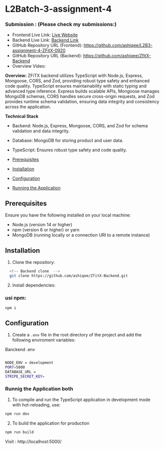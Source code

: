 # L2Batch-3-assignment-4

### **Submission : (Please check my submissions:)**

- Frontend Live Link: [Live Website](https://zfitx.vercel.app/)
- Backend Live Link: [Backend Link](https://zfit-x-backend.vercel.app/api)
- GitHub Repository URL (Frontend): https://github.com/ashiqee/L2B3-assignment-4-ZFitX-0920
- GitHub Repository URL (Backend): https://github.com/ashiqee/ZfitX-Backend
- Overview Video:


**Overview:** ZFiTX backend utilizes TypeScript with Node.js, Express, Mongoose, CORS, and Zod, providing robust type safety and enhanced code quality. TypeScript ensures maintainability with static typing and advanced type inference. Express builds scalable APIs, Mongoose manages MongoDB schemas, CORS handles secure cross-origin requests, and Zod provides runtime schema validation, ensuring data integrity and consistency across the application.

**Technical Stack**
- Backend: Node.js, Express, Mongoose, CORS, and Zod for schema validation and data integrity.
- Database: MongoDB for storing product and user data.
- TypeScript: Ensures robust type safety and code quality.



- [Prerequisites](#prerequisites)
- [Installation](#installation)
- [Configuration](#configuration)
- [Running the Application](#running-the-application)


## Prerequisites

Ensure you have the following installed on your local machine:

- Node.js (version 14 or higher)
- npm (version 6 or higher) or yarn
- MongoDB (running locally or a connection URI to a remote instance)

## Installation

1. Clone the repository:


 ```bash
   <!-- Backend clone  -->
   git clone https://github.com/ashiqee/ZfitX-Backend.git
```


2. Install dependencies:

### usi npm:

```tsc
npm i
```

## Configuration

1. Create a `.env` file in the root directory of the project and add the following enviroment variables:


Banckend .env
```bash

NODE_ENV = development
PORT=5000
DATABASE_URL = 
STRIPE_SECRET_KEY=
```

### Runnig the Application both

1. To compile and run the TypeScript application in development mode with hot-reloading, use:

```bash
npm run dev
```

2. To build the application for production

```bash
npm run build
```

Visit : http://localhost:5000/
